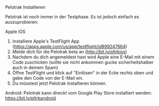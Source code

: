 Pelotrak Installieren

Pelotrak ist noch immer in der Testphase. Es ist jedoch einfach es auszuprobieren:

Apple iOS
1. Installiere Apple's TestFlight App (https://apps.apple.com/us/app/testflight/id899247664)
2. Melde dich für die Pelotrak beta an (http://bit.ly/pltrkios)
3. Nachdem du dich angemeldest hast wird Apple eine E-Mail mit einem Code zuschicken (sollte sie nicht ankommen gucke sicherheitshalber auch in deinem Spam)
4. Öffne TestFlight und klick auf "Einlösen" in der Ecke rechts oben und gebe den Code von der E-Mail ein.
5. Du müsstest jetzt Pelotrak installieren können.

Android: Pelotrak kann direckt vom Google Play Store installiert werden: https://bit.ly/pltrkandroid
